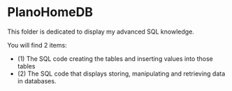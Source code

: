 # PlanoHomeDB
This folder is dedicated to display my advanced SQL knowledge.

You will find 2 items:
 
  - (1) The SQL code creating the tables and inserting values into those tables
  - (2) The SQL code that displays storing, manipulating and retrieving data in databases.
  
